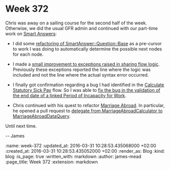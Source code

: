 Week 372
========

Chris was away on a sailing course for the second half of the week. Otherwise, we did the usual GFR admin and continued with our part-time work on [Smart Answers][]:

* I did some [refactoring of SmartAnswer::Question::Base][pr-2319] as a pre-cursor to work I was doing to automatically determine the possible next nodes for each node.

* I made a [small improvement to exceptions raised in sharing flow logic][pr-2321]. Previously these exceptions reported the line where the logic was included and not the line where the actual syntax error occurred.

* I finally got confirmation regarding a bug I had identified in the [Calculate Statutory Sick Pay][] flow. So I was able to [fix the bug in the validation of the end date of a linked Period of Incapacity for Work][pr-2324].

* Chris continued with his quest to refactor [Marriage Abroad][]. In particular, he opened a pull request to [delegate from MarriageAbroadCalculator to MarriageAbroadDataQuery][pr-2316].

Until next time.

-- James

[Smart Answers]: https://github.com/alphagov/smart-answers
[pr-2316]: https://github.com/alphagov/smart-answers/pull/2316
[pr-2319]: https://github.com/alphagov/smart-answers/pull/2319
[pr-2321]: https://github.com/alphagov/smart-answers/pull/2321
[pr-2324]: https://github.com/alphagov/smart-answers/pull/2324
[Calculate Statutory Sick Pay]: https://www.gov.uk/calculate-statutory-sick-pay
[Marriage Abroad]: https://www.gov.uk/marriage-abroad

:name: week-372
:updated_at: 2016-03-31 10:28:53.435068000 +02:00
:created_at: 2016-03-31 10:28:53.435052000 +02:00
:render_as: Blog
:kind: blog
:is_page: true
:written_with: markdown
:author: james-mead
:page_title: Week 372
:extension: markdown
